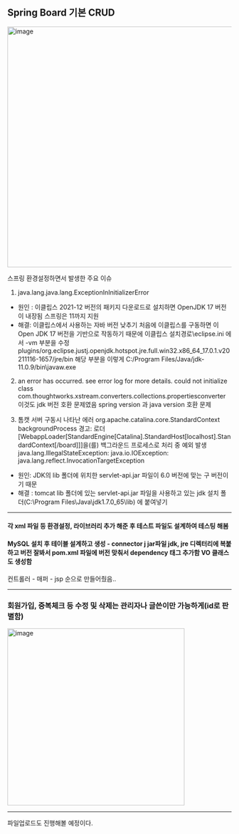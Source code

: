 ## Spring Board  기본 CRUD

<img width="541" alt="image" src="https://user-images.githubusercontent.com/101301507/200513670-ae98a454-db78-43c3-aba1-33342a9332aa.png">


스프링 환경설정하면서 발생한 주요 이슈

1. java.lang.java.lang.ExceptionInInitializerError
- 원인 : 이클립스 2021-12 버전의 패키지 다운로드로 설치하면 OpenJDK 17 버전이 내장됨 스프링은 11까지 지원
- 해결: 이클립스에서 사용하는 자바 버전 낮추기
처음에 이클립스를 구동하면 이 Open JDK 17 버전을 기반으로 작동하기 때문에 이클립스 설치경로\eclipse.ini 에서 -vm  부분을 수정
plugins/org.eclipse.justj.openjdk.hotspot.jre.full.win32.x86_64_17.0.1.v20211116-1657/jre/bin
해당 부분을 이렇게
C:/Program Files/Java/jdk-11.0.9/bin\javaw.exe

2. an error has occurred. see error log for more details. could not initialize class com.thoughtworks.xstream.converters.collections.propertiesconverter
이것도 jdk 버전 호환 문제였음 
spring version 과 java version 호환 문제


3. 톰캣 서버 구동시 나타난 에러
org.apache.catalina.core.StandardContext backgroundProcess 경고: 로더 [WebappLoader[StandardEngine[Catalina].StandardHost[localhost].StandardContext[/board]]]을(를) 백그라운드 프로세스로 처리 중 예외 발생 java.lang.IllegalStateException: java.io.IOException: java.lang.reflect.InvocationTargetException
- 원인:  JDK의 lib 폴더에 위치한 servlet-api.jar 파일이 6.0 버전에 맞는 구 버전이기 때문 
- 해결 : tomcat lib 폴더에 있는 servlet-api.jar 파일을 사용하고 있는 jdk 설치 폴더(C:\Program Files\Java\jdk1.7.0_65\lib) 에 붙여넣기

-------
#### 각 xml 파일 등 환경설정, 라이브러리 추가 해준 후 테스트 파일도 설계하여 테스팅 해봄

#### MySQL 설치 후 테이블 설계하고 생성 - connector j jar파일 jdk, jre 디렉터리에 복붙하고 버전 잘봐서 pom.xml 파일에 버전 맞춰서 dependency 태그 추가함  VO 클래스도 생성함
컨트롤러 - 매퍼 - jsp 순으로 만들어줬음..


----
### 회원가입, 중복체크 등 수정 및 삭제는 관리자나 글쓴이만 가능하게(id로 판별함)

<img width="398" alt="image" src="https://user-images.githubusercontent.com/101301507/200514027-9c1d1c62-fb8b-44cf-b75b-e7e2edd3feed.png">

------
파일업로드도 진행해볼 예정이다.

